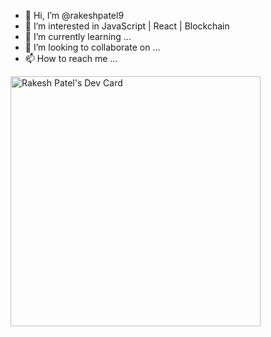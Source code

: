 - 👋 Hi, I’m @rakeshpatel9
- 👀 I’m interested in JavaScript | React | Blockchain
- 🌱 I’m currently learning ...
- 💞️ I’m looking to collaborate on ...
- 📫 How to reach me ...

<a href="https://app.daily.dev/rakeshpatel"><img src="https://api.daily.dev/devcards/1edfd0531f50464d9c95c95730a04342.png?r=xim" width="400" alt="Rakesh Patel's Dev Card"/></a>

<!---
rakeshpatel9/rakeshpatel9 is a ✨ special ✨ repository because its `README.md` (this file) appears on your GitHub profile.
You can click the Preview link to take a look at your changes.
--->
